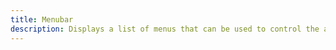 ```yaml
---
title: Menubar
description: Displays a list of menus that can be used to control the application.
---
```

